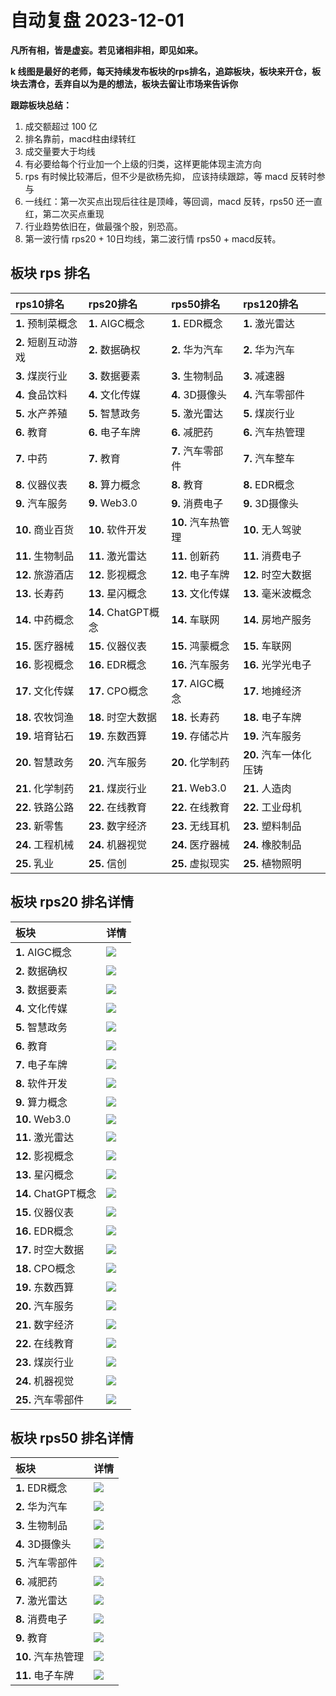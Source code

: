 # 自动复盘 2023-12-01

**凡所有相，皆是虚妄。若见诸相非相，即见如来。**

**k 线图是最好的老师，每天持续发布板块的rps排名，追踪板块，板块来开仓，板块去清仓，丢弃自以为是的想法，板块去留让市场来告诉你**
        
**跟踪板块总结：**
1. 成交额超过 100 亿
2. 排名靠前，macd柱由绿转红
3. 成交量要大于均线
4. 有必要给每个行业加一个上级的归类，这样更能体现主流方向
5. rps 有时候比较滞后，但不少是欲杨先抑， 应该持续跟踪，等 macd 反转时参与
6. 一线红：第一次买点出现后往往是顶峰，等回调，macd 反转，rps50 还一直红，第二次买点重现
7. 行业趋势依旧在，做最强个股，别恐高。
8. 第一波行情 rps20 + 10日均线，第二波行情 rps50 + macd反转。
        
## 板块 rps 排名
| rps10排名           | rps20排名           | rps50排名          | rps120排名             |
|:--------------------|:--------------------|:-------------------|:-----------------------|
| **1.** 预制菜概念   | **1.** AIGC概念     | **1.** EDR概念     | **1.** 激光雷达        |
| **2.** 短剧互动游戏 | **2.** 数据确权     | **2.** 华为汽车    | **2.** 华为汽车        |
| **3.** 煤炭行业     | **3.** 数据要素     | **3.** 生物制品    | **3.** 减速器          |
| **4.** 食品饮料     | **4.** 文化传媒     | **4.** 3D摄像头    | **4.** 汽车零部件      |
| **5.** 水产养殖     | **5.** 智慧政务     | **5.** 激光雷达    | **5.** 煤炭行业        |
| **6.** 教育         | **6.** 电子车牌     | **6.** 减肥药      | **6.** 汽车热管理      |
| **7.** 中药         | **7.** 教育         | **7.** 汽车零部件  | **7.** 汽车整车        |
| **8.** 仪器仪表     | **8.** 算力概念     | **8.** 教育        | **8.** EDR概念         |
| **9.** 汽车服务     | **9.** Web3.0       | **9.** 消费电子    | **9.** 3D摄像头        |
| **10.** 商业百货    | **10.** 软件开发    | **10.** 汽车热管理 | **10.** 无人驾驶       |
| **11.** 生物制品    | **11.** 激光雷达    | **11.** 创新药     | **11.** 消费电子       |
| **12.** 旅游酒店    | **12.** 影视概念    | **12.** 电子车牌   | **12.** 时空大数据     |
| **13.** 长寿药      | **13.** 星闪概念    | **13.** 文化传媒   | **13.** 毫米波概念     |
| **14.** 中药概念    | **14.** ChatGPT概念 | **14.** 车联网     | **14.** 房地产服务     |
| **15.** 医疗器械    | **15.** 仪器仪表    | **15.** 鸿蒙概念   | **15.** 车联网         |
| **16.** 影视概念    | **16.** EDR概念     | **16.** 汽车服务   | **16.** 光学光电子     |
| **17.** 文化传媒    | **17.** CPO概念     | **17.** AIGC概念   | **17.** 地摊经济       |
| **18.** 农牧饲渔    | **18.** 时空大数据  | **18.** 长寿药     | **18.** 电子车牌       |
| **19.** 培育钻石    | **19.** 东数西算    | **19.** 存储芯片   | **19.** 汽车服务       |
| **20.** 智慧政务    | **20.** 汽车服务    | **20.** 化学制药   | **20.** 汽车一体化压铸 |
| **21.** 化学制药    | **21.** 煤炭行业    | **21.** Web3.0     | **21.** 人造肉         |
| **22.** 铁路公路    | **22.** 在线教育    | **22.** 在线教育   | **22.** 工业母机       |
| **23.** 新零售      | **23.** 数字经济    | **23.** 无线耳机   | **23.** 塑料制品       |
| **24.** 工程机械    | **24.** 机器视觉    | **24.** 医疗器械   | **24.** 橡胶制品       |
| **25.** 乳业        | **25.** 信创        | **25.** 虚拟现实   | **25.** 植物照明       |
## 板块 rps20 排名详情
| 板块                | 详情                                                                                                 |
|:--------------------|:-----------------------------------------------------------------------------------------------------|
| **1.** AIGC概念     | ![](https://sykent-blog-image.oss-cn-beijing.aliyuncs.com/quant/image/2023/12/1701417889782-tmp.jpg) |
| **2.** 数据确权     | ![](https://sykent-blog-image.oss-cn-beijing.aliyuncs.com/quant/image/2023/12/1701417891235-tmp.jpg) |
| **3.** 数据要素     | ![](https://sykent-blog-image.oss-cn-beijing.aliyuncs.com/quant/image/2023/12/1701417892053-tmp.jpg) |
| **4.** 文化传媒     | ![](https://sykent-blog-image.oss-cn-beijing.aliyuncs.com/quant/image/2023/12/1701417893138-tmp.jpg) |
| **5.** 智慧政务     | ![](https://sykent-blog-image.oss-cn-beijing.aliyuncs.com/quant/image/2023/12/1701417894229-tmp.jpg) |
| **6.** 教育         | ![](https://sykent-blog-image.oss-cn-beijing.aliyuncs.com/quant/image/2023/12/1701417895192-tmp.jpg) |
| **7.** 电子车牌     | ![](https://sykent-blog-image.oss-cn-beijing.aliyuncs.com/quant/image/2023/12/1701417896227-tmp.jpg) |
| **8.** 软件开发     | ![](https://sykent-blog-image.oss-cn-beijing.aliyuncs.com/quant/image/2023/12/1701417897281-tmp.jpg) |
| **9.** 算力概念     | ![](https://sykent-blog-image.oss-cn-beijing.aliyuncs.com/quant/image/2023/12/1701417898168-tmp.jpg) |
| **10.** Web3.0      | ![](https://sykent-blog-image.oss-cn-beijing.aliyuncs.com/quant/image/2023/12/1701417899147-tmp.jpg) |
| **11.** 激光雷达    | ![](https://sykent-blog-image.oss-cn-beijing.aliyuncs.com/quant/image/2023/12/1701417900210-tmp.jpg) |
| **12.** 影视概念    | ![](https://sykent-blog-image.oss-cn-beijing.aliyuncs.com/quant/image/2023/12/1701417901225-tmp.jpg) |
| **13.** 星闪概念    | ![](https://sykent-blog-image.oss-cn-beijing.aliyuncs.com/quant/image/2023/12/1701417901802-tmp.jpg) |
| **14.** ChatGPT概念 | ![](https://sykent-blog-image.oss-cn-beijing.aliyuncs.com/quant/image/2023/12/1701417902753-tmp.jpg) |
| **15.** 仪器仪表    | ![](https://sykent-blog-image.oss-cn-beijing.aliyuncs.com/quant/image/2023/12/1701417903777-tmp.jpg) |
| **16.** EDR概念     | ![](https://sykent-blog-image.oss-cn-beijing.aliyuncs.com/quant/image/2023/12/1701417904829-tmp.jpg) |
| **17.** 时空大数据  | ![](https://sykent-blog-image.oss-cn-beijing.aliyuncs.com/quant/image/2023/12/1701417905704-tmp.jpg) |
| **18.** CPO概念     | ![](https://sykent-blog-image.oss-cn-beijing.aliyuncs.com/quant/image/2023/12/1701417906615-tmp.jpg) |
| **19.** 东数西算    | ![](https://sykent-blog-image.oss-cn-beijing.aliyuncs.com/quant/image/2023/12/1701417907665-tmp.jpg) |
| **20.** 汽车服务    | ![](https://sykent-blog-image.oss-cn-beijing.aliyuncs.com/quant/image/2023/12/1701417908684-tmp.jpg) |
| **21.** 数字经济    | ![](https://sykent-blog-image.oss-cn-beijing.aliyuncs.com/quant/image/2023/12/1701417909744-tmp.jpg) |
| **22.** 在线教育    | ![](https://sykent-blog-image.oss-cn-beijing.aliyuncs.com/quant/image/2023/12/1701417910720-tmp.jpg) |
| **23.** 煤炭行业    | ![](https://sykent-blog-image.oss-cn-beijing.aliyuncs.com/quant/image/2023/12/1701417911801-tmp.jpg) |
| **24.** 机器视觉    | ![](https://sykent-blog-image.oss-cn-beijing.aliyuncs.com/quant/image/2023/12/1701417912806-tmp.jpg) |
| **25.** 汽车零部件  | ![](https://sykent-blog-image.oss-cn-beijing.aliyuncs.com/quant/image/2023/12/1701417914047-tmp.jpg) |
## 板块 rps50 排名详情
| 板块               | 详情                                                                                                 |
|:-------------------|:-----------------------------------------------------------------------------------------------------|
| **1.** EDR概念     | ![](https://sykent-blog-image.oss-cn-beijing.aliyuncs.com/quant/image/2023/12/1701417915044-tmp.jpg) |
| **2.** 华为汽车    | ![](https://sykent-blog-image.oss-cn-beijing.aliyuncs.com/quant/image/2023/12/1701417916114-tmp.jpg) |
| **3.** 生物制品    | ![](https://sykent-blog-image.oss-cn-beijing.aliyuncs.com/quant/image/2023/12/1701417917117-tmp.jpg) |
| **4.** 3D摄像头    | ![](https://sykent-blog-image.oss-cn-beijing.aliyuncs.com/quant/image/2023/12/1701417918196-tmp.jpg) |
| **5.** 汽车零部件  | ![](https://sykent-blog-image.oss-cn-beijing.aliyuncs.com/quant/image/2023/12/1701417919232-tmp.jpg) |
| **6.** 减肥药      | ![](https://sykent-blog-image.oss-cn-beijing.aliyuncs.com/quant/image/2023/12/1701417919919-tmp.jpg) |
| **7.** 激光雷达    | ![](https://sykent-blog-image.oss-cn-beijing.aliyuncs.com/quant/image/2023/12/1701417920861-tmp.jpg) |
| **8.** 消费电子    | ![](https://sykent-blog-image.oss-cn-beijing.aliyuncs.com/quant/image/2023/12/1701417921867-tmp.jpg) |
| **9.** 教育        | ![](https://sykent-blog-image.oss-cn-beijing.aliyuncs.com/quant/image/2023/12/1701417922860-tmp.jpg) |
| **10.** 汽车热管理 | ![](https://sykent-blog-image.oss-cn-beijing.aliyuncs.com/quant/image/2023/12/1701417923926-tmp.jpg) |
| **11.** 电子车牌   | ![](https://sykent-blog-image.oss-cn-beijing.aliyuncs.com/quant/image/2023/12/1701417924890-tmp.jpg) |